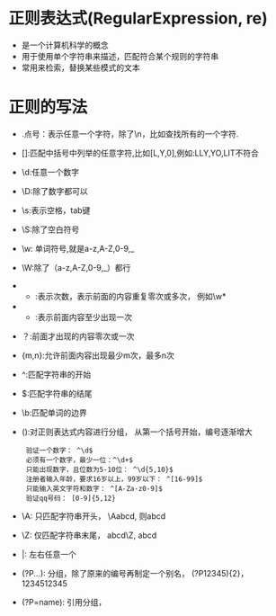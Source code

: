 # 正则表达式(RegularExpression, re)
 - 是一个计算机科学的概念
 - 用于使用单个字符串来描述，匹配符合某个规则的字符串
 - 常用来检索，替换某些模式的文本
 
# 正则的写法
 - .点号：表示任意一个字符，除了\n，比如查找所有的一个字符\.
 - []:匹配中括号中列举的任意字符,比如[L,Y,0],例如:LLY,YO,LIT不符合
 - \d:任意一个数字
 - \D:除了数字都可以
 - \s:表示空格，tab键
 - \S:除了空白符号
 - \w: 单词符号,就是a-z,A-Z,0-9,_
 - \W:除了（a-z,A-Z,0-9,_）都行
 - * :表示次数，表示前面的内容重复零次或多次， 例如\w*
 - + :表示前面内容至少出现一次
 - ？:前面才出现的内容零次或一次
 - {m,n}:允许前面内容出现最少m次，最多n次
 - ^:匹配字符串的开始
 - $:匹配字符串的结尾
 - \b:匹配单词的边界
 - ():对正则表达式内容进行分组， 从第一个括号开始，编号逐渐增大

        验证一个数字： ^\d$
        必须有一个数字，最少一位：^\d+$
        只能出现数字，且位数为5-10位： ^\d{5,10}$
        注册者输入年龄，要求16岁以上，99岁以下： ^[16-99]$
        只能输入英文字符和数字： ^[A-Za-z0-9]$
        验证qq号码： [0-9]{5,12}
 - \A: 只匹配字符串开头， \Aabcd, 则abcd
 - \Z: 仅匹配字符串末尾， abcd\Z, abcd
 - |: 左右任意一个
 - (?P...): 分组，除了原来的编号再制定一个别名， (?P12345){2}， 1234512345
 - (?P=name): 引用分组，